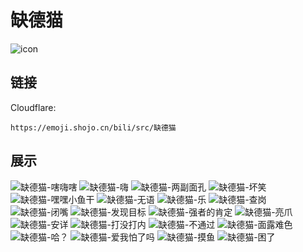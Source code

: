 # 缺德猫
![icon](https://emoji.shojo.cn/bili/src/缺德猫/icon.png)
## 链接
Cloudflare:
```
https://emoji.shojo.cn/bili/src/缺德猫
```
## 展示
![缺德猫-嗐嗨嗐](https://emoji.shojo.cn/bili/src/缺德猫/缺德猫-嗐嗨嗐.png)
![缺德猫-嗨](https://emoji.shojo.cn/bili/src/缺德猫/缺德猫-嗨.png)
![缺德猫-两副面孔](https://emoji.shojo.cn/bili/src/缺德猫/缺德猫-两副面孔.png)
![缺德猫-坏笑](https://emoji.shojo.cn/bili/src/缺德猫/缺德猫-坏笑.png)
![缺德猫-嘿嘿小鱼干](https://emoji.shojo.cn/bili/src/缺德猫/缺德猫-嘿嘿小鱼干.png)
![缺德猫-无语](https://emoji.shojo.cn/bili/src/缺德猫/缺德猫-无语.png)
![缺德猫-乐](https://emoji.shojo.cn/bili/src/缺德猫/缺德猫-乐.png)
![缺德猫-查岗](https://emoji.shojo.cn/bili/src/缺德猫/缺德猫-查岗.png)
![缺德猫-闭嘴](https://emoji.shojo.cn/bili/src/缺德猫/缺德猫-闭嘴.png)
![缺德猫-发现目标](https://emoji.shojo.cn/bili/src/缺德猫/缺德猫-发现目标.png)
![缺德猫-强者的肯定](https://emoji.shojo.cn/bili/src/缺德猫/缺德猫-强者的肯定.png)
![缺德猫-亮爪](https://emoji.shojo.cn/bili/src/缺德猫/缺德猫-亮爪.png)
![缺德猫-安详](https://emoji.shojo.cn/bili/src/缺德猫/缺德猫-安详.png)
![缺德猫-打没打内](https://emoji.shojo.cn/bili/src/缺德猫/缺德猫-打没打内.png)
![缺德猫-不通过](https://emoji.shojo.cn/bili/src/缺德猫/缺德猫-不通过.png)
![缺德猫-面露难色](https://emoji.shojo.cn/bili/src/缺德猫/缺德猫-面露难色.png)
![缺德猫-哈？](https://emoji.shojo.cn/bili/src/缺德猫/缺德猫-哈？.png)
![缺德猫-爱我怕了吗](https://emoji.shojo.cn/bili/src/缺德猫/缺德猫-爱我怕了吗.png)
![缺德猫-摸鱼](https://emoji.shojo.cn/bili/src/缺德猫/缺德猫-摸鱼.png)
![缺德猫-困了](https://emoji.shojo.cn/bili/src/缺德猫/缺德猫-困了.png)
